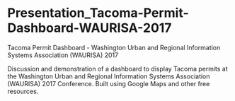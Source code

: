# Presentation_Tacoma-Permit-Dashboard-WAURISA-2017
Tacoma Permit Dashboard - Washington Urban and Regional Information Systems Association (WAURISA) 2017

Discussion and demonstration of a dashboard to display Tacoma permits at the Washington Urban and Regional Information Systems Association (WAURISA) 2017 Conference.  Built using Google Maps and other free resources.
